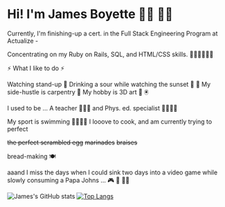 # Hi!   I'm James Boyette 👋🏻 👋🏻 

Currently, I'm finishing-up a cert. in the Full Stack Engineering Program at Actualize - 

Concentrating on my Ruby on Rails, SQL, and HTML/CSS skills. 🦸🏻‍♂️👨🏻‍💻 

⚡ What I like to do ⚡

Watching stand-up 🤡
Drinking a sour while watching the sunset 🍺 🌇
My side-hustle is carpentry 🔨 
My hobby is 3D art 🤖 🖲️

I used to be  ...
A teacher 👨🏻‍🏫 and 
Phys. ed. specialist 🤾🏻‍♂️🏀

My sport is swimming 🏊🏻‍♂️💦
I looove to cook, and am currently trying to perfect

~~the perfect scrambled egg~~ 
~~marinades~~ 
~~braises~~ 

bread-making 🍽 

aaand I miss the days when I could sink two days into a video game while slowly consuming a Papa Johns ... 🎮 🍕 🧟‍♂️

![James's GitHub stats](https://github-readme-stats.vercel.app/api?username=sou7hernsaint&theme=gruvbox&show_icons=true)
[![Top Langs](https://github-readme-stats.vercel.app/api/top-langs/?username=sou7hernsaint&theme=gruvbox&layout=compact)](https://github.com/anuraghazra/github-readme-stats&langs_count=5)
